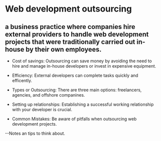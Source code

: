 # Web development outsourcing
## a business practice where companies hire external providers to handle web development projects that were traditionally carried out in-house by their own employees.

- Cost of savings: Outsourcing can save money by avoiding the need to hire and manage in-house developers or invest in expensive equipment.

- Efficiency: External developers can complete tasks quickly and efficently.

- Types or Outsourcing: There are three main options: freelancers, agencies, and offshore companines.

- Setting up relationships:  Establishing a successful working relationship with your developer is crucial.

- Common Mistakes:  Be aware of pitfalls when outsourcing web development projects.

--Notes an tips to think about.